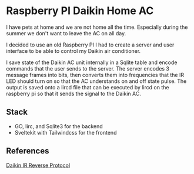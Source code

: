 # Raspberry PI Daikin Home AC

I have pets at home and we are not home all the time. Especially during the summer
we don't want to leave the AC on all day.

I decided to use an old Raspberry PI I had to create a server and user interface to be able to
control my Daikin air conditioner.

I save state of the Daikin AC unit internally in a Sqlite table and encode commands that the user 
sends to the server. The server encodes 3 message frames into bits, then converts them into 
frequencies that the IR LED should turn on so that the AC understands on and off state pulse. The
output is saved onto a lircd file that can be executed by lircd on the raspberry pi so that it 
sends the signal to the Daikin AC.

## Stack
- GO, lirc, and Sqlite3 for the backend
- Sveltekit with Tailwindcss for the frontend

## References
[Daikin IR Reverse Protocol](https://github.com/blafois/Daikin-IR-Reverse)
